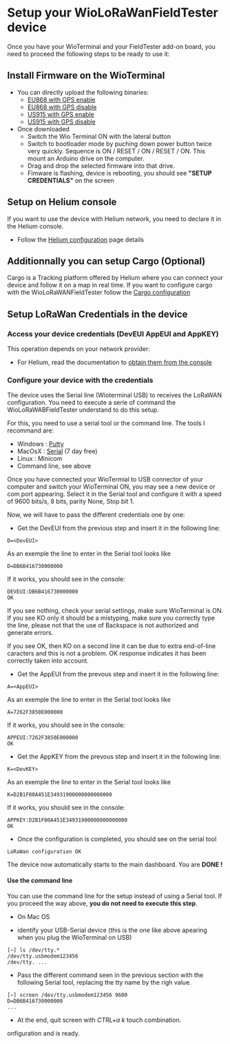 # Setup your WioLoRaWanFieldTester device

Once you have your WioTerminal and your FieldTester add-on board, you need to proceed the following steps to be ready to use it:

## Install Firmware on the WioTerminal

- You can directly upload the following binaries:
  * [EU868 with GPS enable](binaries/WioLoRaWANFieldTester_EU868_GPS.uf2)
  * [EU868 with GPS disable](binaries/WioLoRaWANFieldTester_EU868_NOGPS.uf2)
  * [US915 with GPS enable](binaries/WioLoRaWANFieldTester_US915_GPS.uf2)
  * [US915 with GPS disable](binaries/WioLoRaWANFieldTester_US915_NOGPS.uf2)
- Once downloaded
  * Switch the Wio Terminal ON with the lateral button
  * Switch to bootloader mode by puching down power button twice very quickly. Sequence is ON / RESET / ON / RESET / ON. This mount an Arduino drive on the computer.
  * Drag and drop the selected firmware into that drive.
  * Fimware is flashing, device is rebooting, you should see **"SETUP CREDENTIALS"** on the screen

## Setup on Helium console

If you want to use the device with Helium network, you need to declare it in the Helium console.
- Follow the [Helium configuration](ConfigureHelium.md) page details

## Additionnally you can setup Cargo (Optional)

Cargo is a Tracking platform offered by Helium where you can connect your device and follow it on a map in real time. If you want to configure cargo with the WioLoRaWANFieldTester follow the [Cargo configuration](ConfigureCargo.md) 

## Setup LoRaWan Credentials in the device

### Access your device credentials (DevEUI AppEUI and AppKEY)

This operation depends on your network provider:

- For Helium, read the documentation to [obtain them from the console](ObtainCredsFromHelium.md)  

### Configure your device with the credentials

The device uses the Serial line (Wioterminal USB) to receives the LoRaWAN configuration. You need to execute a serie of command the WioLoRaWABFieldTester understand to do this setup.

For this, you need to use a serial tool or the command line. The tools I recommand are:
- Windows : [Putty](https://www.putty.org/)
- MacOsX : [Serial](https://www.decisivetactics.com/products/serial/) (7 day free)
- Linux : Minicom 
- Command line, see above

Once you have connected your WioTermial to USB connector of your computer and switch your WioTerminal ON, you may see a new device or com port appearing. Select it in the Serial tool and configure it with a speed of 9600 bits/s, 8 bits, parity None, Stop bit 1.

Now, we will have to pass the different credentials one by one:

* Get the DevEUI from the previous step and insert it in the following line:
```
D=<DevEUI>
```
As an exemple the line to enter in the Serial tool looks like
```
D=DB6B416730000000
```
If it works, you should see in the console:
```
DEVEUI:DB6B416730000000
OK
```
If you see nothing, check your serial settings, make sure WioTerminal is ON. If you see KO only it should be a mistyping, make sure you correctly type the line, please not that the use of Backspace is not authorized and generate errors.

If you see OK, then KO on a second line it can be due to extra end-of-line caracters and this is not a problem. OK response indicates it has been correctly taken into account.

* Get the AppEUI from the prevous step and insert it in the following line:
```
A=<AppEUI>
```
As an exemple the line to enter in the Serial tool looks like
```
A=7262F3850E000000
```
If it works, you should see in the console:
```
APPEUI:7262F3850E000000
OK
```

* Get the AppKEY from the prevous step and insert it in the following line:
```
K=<DevKEY>
```
As an exemple the line to enter in the Serial tool looks like
```
K=D2B1F00A451E34931900000000000000
```
If it works, you should see in the console:
```
APPKEY:D2B1F00A451E34931900000000000000
OK
```

* Once the configuration is completed, you should see on the serial tool
```
LoRaWan configuration OK
```

The device now automatically starts to the main dashboard. You are **DONE !**


#### Use the command line

You can use the command line for the setup instead of using a Serial tool. If you proceed the way above, **you do not need to execute this step**.

* On Mac OS
- identify your USB-Serial device (this is the one like above apearing when you plug the WioTerminal on USB)
```
[~] ls /dev/tty.*
/dev/tty.usbmodem123456
/dev/tty. ...
```
- Pass the different command seen in the previous section with the following Serial tool, replacing the tty name by the righ value.
```
[~] screen /dev/tty.usbmodem123456 9600
D=DB6B416730000000
...
```
- At the end, quit screen with _CTRL+a k_ touch combination. 







onfiguration and is ready.
